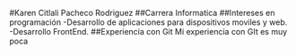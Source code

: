#Karen Citlali Pacheco Rodriguez
##Carrera
Informatica
##Intereses en programación
-Desarrollo de aplicaciones para dispositivos moviles y web.
-Desarrollo FrontEnd.
##Experiencia con Git
Mi experiencia con GIt es muy poca
